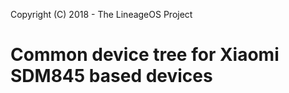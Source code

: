 Copyright (C) 2018 - The LineageOS Project

Common device tree for Xiaomi SDM845 based devices
===================
